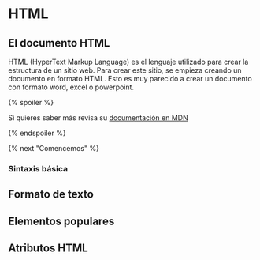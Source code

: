 # HTML

## El documento HTML

HTML (HyperText Markup Language) es el lenguaje utilizado para crear
la estructura de un sitio web. Para crear este sitio, se empieza creando
un documento en formato HTML. Esto es muy parecido a crear un documento
con formato word, excel o powerpoint.

{% spoiler %}

Si quieres saber más revisa su [documentación en MDN](https://developer.mozilla.org/es/docs/Web/HTML)

{% endspoiler %}

{% next "Comencemos" %}

### Sintaxis básica

## Formato de texto

## Elementos populares

## Atributos HTML
